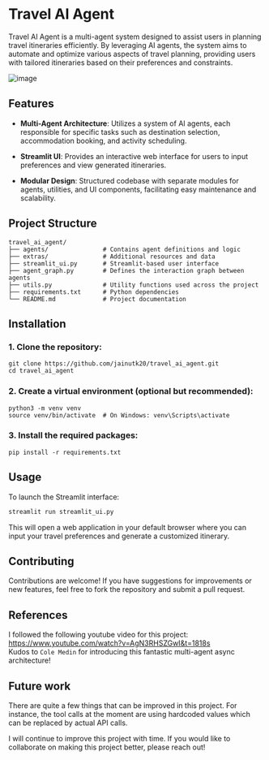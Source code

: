 # Travel AI Agent
Travel AI Agent is a multi-agent system designed to assist users in planning travel itineraries efficiently. By leveraging AI agents, the system aims to automate and optimize various aspects of travel planning, providing users with tailored itineraries based on their preferences and constraints.​

![image](https://github.com/user-attachments/assets/dc21c407-fa46-44e6-9c9e-7bdff15c5951)


## Features
* **Multi-Agent Architecture**: Utilizes a system of AI agents, each responsible for specific tasks such as destination selection, accommodation booking, and activity scheduling.

* **Streamlit UI**: Provides an interactive web interface for users to input preferences and view generated itineraries.

* **Modular Design**: Structured codebase with separate modules for agents, utilities, and UI components, facilitating easy maintenance and scalability.

## Project Structure
```
travel_ai_agent/
├── agents/               # Contains agent definitions and logic
├── extras/               # Additional resources and data
├── streamlit_ui.py       # Streamlit-based user interface
├── agent_graph.py        # Defines the interaction graph between agents
├── utils.py              # Utility functions used across the project
├── requirements.txt      # Python dependencies
└── README.md             # Project documentation
```

## Installation
### 1. Clone the repository:
```
git clone https://github.com/jainutk20/travel_ai_agent.git
cd travel_ai_agent
```
### 2. Create a virtual environment (optional but recommended):
```
python3 -m venv venv
source venv/bin/activate  # On Windows: venv\Scripts\activate
```
### 3. Install the required packages:
```
pip install -r requirements.txt
```

## Usage
To launch the Streamlit interface:
```bash
streamlit run streamlit_ui.py
```
This will open a web application in your default browser where you can input your travel preferences and generate a customized itinerary.

## Contributing
Contributions are welcome! If you have suggestions for improvements or new features, feel free to fork the repository and submit a pull request.

## References
I followed the following youtube video for this project: https://www.youtube.com/watch?v=AgN3RHSZGwI&t=1818s  
Kudos to `Cole Medin` for introducing this fantastic multi-agent async architecture!

## Future work
There are quite a few things that can be improved in this project. For instance, the tool calls at the moment are using hardcoded values which can be replaced by actual API calls. 

I will continue to improve this project with time. If you would like to collaborate on making this project better, please reach out!
